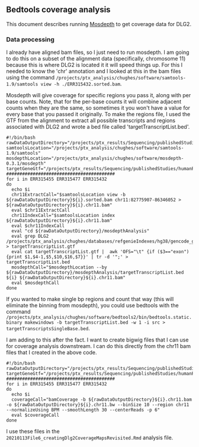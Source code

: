 ## Bedtools coverage analysis

This document describes running [Mosdepth](https://github.com/brentp/mosdepth) to get coverage data for DLG2. 

### Data processing

I already have aligned bam files, so I just need to run mosdepth. I am going to do this on a subset of the alignment data (specifically, chromosome 11) because this is where DLG2 is located it it will speed things up. For this I needed to know the 'chr' annotation and I looked at this in the bam files using the command `/projects/ptx_analysis/chughes/software/samtools-1.9/samtools view -h ./ERR315432.sorted.bam`.

Mosdepth will give coverage for specific regions you pass it, along with per base counts. Note, that for the per-base counts it will combine adjacent counts when they are the same, so sometimes it you won't have a value for every base that you passed it originally. To make the regions file, I used the GTF from the alignment to extract all possible transcripts and regions associated with DLG2 and wrote a bed file called 'targetTranscriptList.bed'. 



```shell
#!/bin/bash
rawDataOutputDirectory="/projects/ptx_results/Sequencing/publishedStudies/humanProteinAtlasRnaSequencingData/starResults/"
samtoolsLocation="/projects/ptx_analysis/chughes/software/samtools-1.9/samtools"
mosdepthLocation="/projects/ptx_analysis/chughes/software/mosdepth-0.3.1/mosdepth"
targetGeneGtf="/projects/ptx_results/Sequencing/publishedStudies/humanProteinAtlasRnaSequencingData/starResults/targetTranscriptList.gtf"
#########################################
for i in ERR315455 ERR315477 ERR315432
do
  echo $i
  chr11ExtractCall="$samtoolsLocation view -b ${rawDataOutputDirectory}${i}.sorted.bam chr11:82775907-86346052 > ${rawDataOutputDirectory}${i}.chr11.bam"
  eval $chr11ExtractCall
  chr11IndexCall="$samtoolsLocation index ${rawDataOutputDirectory}${i}.chr11.bam"
  eval $chr11IndexCall
  eval "cd ${rawDataOutputDirectory}/mosdepthAnalysis"
  eval grep DLG2 /projects/ptx_analysis/chughes/databases/refgenieIndexes/hg38/gencode_gtf/default/hg38.gtf > targetTranscriptList.gtf
  eval cat targetTranscriptList.gtf |  awk 'OFS="\t" {if ($3=="exon") {print $1,$4-1,$5,$10,$16,$7}}' | tr -d '";' > targetTranscriptList.bed
  mosdepthCall="$mosdepthLocation --by ${rawDataOutputDirectory}/mosdepthAnalysis/targetTranscriptList.bed ${i} ${rawDataOutputDirectory}${i}.chr11.bam"
  eval $mosdepthCall
done
```

If you wanted to make single bp regions and count that way (this will eliminate the binning from mosdepth), you could use bedtools with the command `/projects/ptx_analysis/chughes/software/bedtools2/bin/bedtools.static.binary makewindows -b targetTranscriptList.bed -w 1 -i src > targetTranscriptsSingleBase.bed`. 

I am adding to this after the fact. I want to create bigwig files that I can use for coverage analysis downstream. I can do this directly from the chr11 bam files that I created in the above code.

```shell
#!/bin/bash
rawDataOutputDirectory="/projects/ptx_results/Sequencing/publishedStudies/humanProteinAtlasRnaSequencingData/starResults/"
targetGeneGtf="/projects/ptx_results/Sequencing/publishedStudies/humanProteinAtlasRnaSequencingData/starResults/targetTranscriptList.gtf"
#########################################
for i in ERR315455 ERR315477 ERR315432
do
  echo $i
  coverageCall="bamCoverage -b ${rawDataOutputDirectory}${i}.chr11.bam -o ${rawDataOutputDirectory}${i}.chr11.bw --binSize 10 --region chr11 --normalizeUsing BPM --smoothLength 30 --centerReads -p 6"
  eval $coverageCall
done
```

I use these files in the `20210113File6_creatingDlg2CoverageMapsRevisited.Rmd` analysis file.

